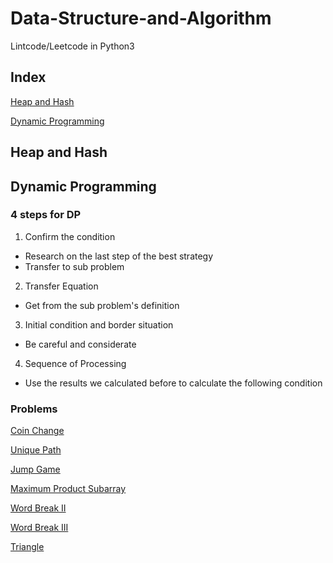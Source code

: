 # Data-Structure-and-Algorithm
Lintcode/Leetcode in Python3
## Index
[Heap and Hash](https://github.com/Amory0709/Data-Structure-and-Algorithm/blob/master/README.md#heap-and-hash)

[Dynamic Programming](https://github.com/Amory0709/Data-Structure-and-Algorithm/blob/master/README.md#dynamic-programming)
## Heap and Hash

## Dynamic Programming
### 4 steps for DP
1. Confirm the condition
  - Research on the last step of the best strategy
  - Transfer to sub problem  
2. Transfer Equation
  - Get from the sub problem's definition
3. Initial condition and border situation
  - Be careful and considerate
4. Sequence of Processing
  - Use the results we calculated before to calculate the following condition
### Problems
[Coin Change](https://github.com/Amory0709/Data-Structure-and-Algorithm/blob/master/coinChange.md)

[Unique Path](https://github.com/Amory0709/Data-Structure-and-Algorithm/blob/master/countUniquePaths.md)

[Jump Game](https://github.com/Amory0709/Data-Structure-and-Algorithm/blob/master/jumpGame.md)

[Maximum Product Subarray](https://github.com/Amory0709/Data-Structure-and-Algorithm/blob/master/MaximunProductSubarray.md)

[Word Break II](https://github.com/Amory0709/Data-Structure-and-Algorithm/blob/master/wordBreakII.md)

[Word Break III](https://github.com/Amory0709/Data-Structure-and-Algorithm/blob/master/wordBreakIII.md)

[Triangle](https://github.com/Amory0709/Data-Structure-and-Algorithm/blob/master/triangle.py)
